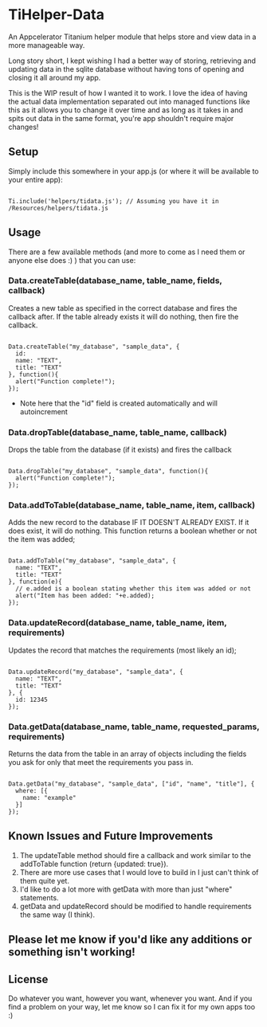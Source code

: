 TiHelper-Data
=============

An Appcelerator Titanium helper module that helps store and view data in a more manageable way.

Long story short, I kept wishing I had a better way of storing, retrieving and updating data in the sqlite database without having tons of opening and closing it all around my app.

This is the WIP result of how I wanted it to work. I love the idea of having the actual data implementation separated out into managed functions like this as it allows you to change it over time and as long as it takes in and spits out data in the same format, you're app shouldn't require major changes!

<h2>Setup</h2>

Simply include this somewhere in your app.js (or where it will be available to your entire app):

<pre><code>
Ti.include('helpers/tidata.js'); // Assuming you have it in /Resources/helpers/tidata.js
</code></pre>

<h2>Usage</h2>

There are a few available methods (and more to come as I need them or anyone else does :) ) that you can use:


<h3>Data.createTable(database_name, table_name, fields, callback)</h3>
Creates a new table as specified in the correct database and fires the callback after. If the table already exists it will do nothing, then fire the callback.

<pre><code>
Data.createTable("my_database", "sample_data", {
  id:
  name: "TEXT",
  title: "TEXT"
}, function(){
  alert("Function complete!");
});
</code></pre>
* Note here that the "id" field is created automatically and will autoincrement


<h3>Data.dropTable(database_name, table_name, callback)</h3>
Drops the table from the database (if it exists) and fires the callback

<pre><code>
Data.dropTable("my_database", "sample_data", function(){
  alert("Function complete!");
});
</code></pre>


<h3>Data.addToTable(database_name, table_name, item, callback)</h3>
Adds the new record to the database IF IT DOESN'T ALREADY EXIST. If it does exist, it will do nothing. This function returns a boolean whether or not the item was added;

<pre><code>
Data.addToTable("my_database", "sample_data", {
  name: "TEXT",
  title: "TEXT"
}, function(e){
  // e.added is a boolean stating whether this item was added or not
  alert("Item has been added: "+e.added);
});
</code></pre>


<h3>Data.updateRecord(database_name, table_name, item, requirements)</h3>
Updates the record that matches the requirements (most likely an id);

<pre><code>
Data.updateRecord("my_database", "sample_data", {
  name: "TEXT",
  title: "TEXT"
}, {
  id: 12345
});
</code></pre>


<h3>Data.getData(database_name, table_name, requested_params, requirements)</h3>
Returns the data from the table in an array of objects including the fields you ask for only that meet the requirements you pass in.

<pre><code>
Data.getData("my_database", "sample_data", ["id", "name", "title"], {
  where: [{
    name: "example"
  }]
});
</code></pre>

<h2>Known Issues and Future Improvements</h2>

1. The updateTable method should fire a callback and work similar to the addToTable function (return {updated: true}).
2. There are more use cases that I would love to build in I just can't think of them quite yet.
3. I'd like to do a lot more with getData with more than just "where" statements.
4. getData and updateRecord should be modified to handle requirements the same way (I think).

<h2>Please let me know if you'd like any additions or something isn't working!</h2>

<h2>License</h3>
Do whatever you want, however you want, whenever you want. And if you find a problem on your way, let me know so I can fix it for my own apps too :)

